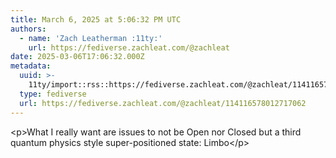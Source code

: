 ```yaml
---
title: March 6, 2025 at 5:06:32 PM UTC
authors:
  - name: 'Zach Leatherman :11ty:'
    url: https://fediverse.zachleat.com/@zachleat
date: 2025-03-06T17:06:32.000Z
metadata:
  uuid: >-
    11ty/import::rss::https://fediverse.zachleat.com/@zachleat/114116578012717062
  type: fediverse
  url: https://fediverse.zachleat.com/@zachleat/114116578012717062
---
```

\<p>What I really want are issues to not be Open nor Closed but a third quantum physics style super-positioned state: Limbo\</p>